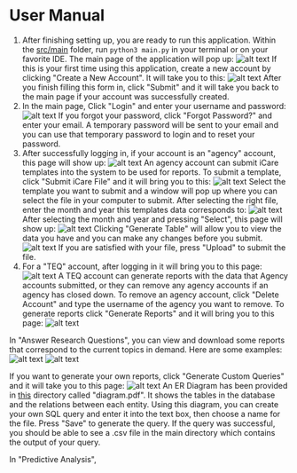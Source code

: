 # User Manual
1. After finishing setting up, you are ready to run this application. Within the [src/main](./src/main) folder, run `python3 main.py` in your terminal or on your favorite IDE. The main page of the application will pop up: 
![alt text](https://github.com/CSCC01/Team10/blob/master/userGuide/pics/0.png)
If this is your first time using this application, create a new account by clicking "Create a New Account". It will take you to this:
![alt text](https://github.com/CSCC01/Team10/blob/master/userGuide/pics/1.png)
After you finish filling this form in, click "Submit" and it will take you back to the main page if your account was successfully created.
2. In the main page, Click "Login" and enter your username and password:
![alt text](https://github.com/CSCC01/Team10/blob/master/userGuide/pics/3.png)
If you forgot your password, click "Forgot Password?" and enter your email. A temporary password will be sent to your email and you can use that temporary password to login and to reset your password.
3. After successfully logging in, if your account is an "agency" account, this page will show up:
![alt text](https://github.com/CSCC01/Team10/blob/master/userGuide/pics/4.png)
An agency account can submit iCare templates into the system to be used for reports. To submit a template, click "Submit iCare File" and it will bring you to this:
![alt text](https://github.com/CSCC01/Team10/blob/master/userGuide/pics/5.png)
Select the template you want to submit and a window will pop up where you can select the file in your computer to submit. After selecting the right file, enter the month and year this templates data corresponds to:
![alt text](https://github.com/CSCC01/Team10/blob/master/userGuide/pics/6.png)
After selecting the month and year and pressing "Select", this page will show up:
![alt text](https://github.com/CSCC01/Team10/blob/master/userGuide/pics/7.png)
Clicking "Generate Table" will allow you to view the data you have and you can make any changes before you submit.
![alt text](https://github.com/CSCC01/Team10/blob/master/userGuide/pics/9.png)
If you are satisfied with your file, press "Upload" to submit the file.
4. For a "TEQ" account, after logging in it will bring you to this page:
![alt text](https://github.com/CSCC01/Team10/blob/master/userGuide/pics/11.png)
A TEQ account can generate reports with the data that Agency accounts submitted, or they can remove any agency accounts if an agency has closed down. To remove an agency account, click "Delete Account" and type the username of the agency you want to remove. To generate reports click "Generate Reports" and it will bring you to this page:
![alt text](https://github.com/CSCC01/Team10/blob/master/userGuide/pics/12.png)

In "Answer Research Questions", you can view and download some reports that correspond to the current topics in demand. Here are some examples:
![alt text](https://github.com/CSCC01/Team10/blob/master/userGuide/pics/hist.png)
![alt text](https://github.com/CSCC01/Team10/blob/master/userGuide/pics/pie.png)

If you want to generate your own reports, click "Generate Custom Queries" and it will take you to this page:
![alt text](https://github.com/CSCC01/Team10/blob/master/userGuide/pics/13.png)
An ER Diagram has been provided in [this](./userGuide) directory called "diagram.pdf". It shows the tables in the database and the relations between each entity. Using this diagram, you can create your own SQL query and enter it into the text box, then choose a name for the file. Press "Save" to generate the query. If the query was successful, you should be able to see a .csv file in the main directory which contains the output of your query.

In "Predictive Analysis",
